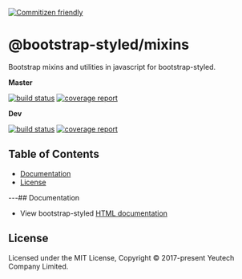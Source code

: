 [![Commitizen friendly](https://img.shields.io/badge/commitizen-friendly-brightgreen.svg)](http://commitizen.github.io/cz-cli/)

# @bootstrap-styled/mixins

Bootstrap mixins and utilities in javascript for bootstrap-styled.

**Master**

[![build status](https://module.kopaxgroup.com/bootstrap-styled/bootstrap-styled-mixins/badges/master/build.svg)](https://module.kopaxgroup.com/bootstrap-styled/bootstrap-styled-mixins/commits/master)
[![coverage report](https://module.kopaxgroup.com/bootstrap-styled/bootstrap-styled-mixins/badges/master/coverage.svg)](https://module.kopaxgroup.com/bootstrap-styled/bootstrap-styled-mixins/commits/master)

**Dev**

[![build status](https://module.kopaxgroup.com/bootstrap-styled/bootstrap-styled-mixins/badges/dev/build.svg)](https://module.kopaxgroup.com/bootstrap-styled/bootstrap-styled-mixins/commits/dev)
[![coverage report](https://module.kopaxgroup.com/bootstrap-styled/bootstrap-styled-mixins/badges/dev/coverage.svg)](https://module.kopaxgroup.com/bootstrap-styled/bootstrap-styled-mixins/commits/dev)

## Table of Contents

  - [Documentation](#documentation)
  - [License](#license)

---## Documentation

  - View bootstrap-styled [HTML documentation](https://bootstrap-styled.yeutech.com)

## License

Licensed under the MIT License, Copyright © 2017-present Yeutech Company Limited.
